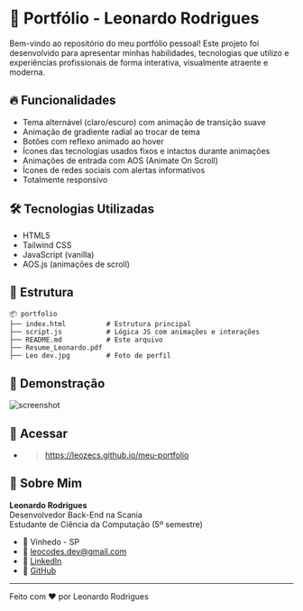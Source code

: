 # 💼 Portfólio - Leonardo Rodrigues

Bem-vindo ao repositório do meu portfólio pessoal! Este projeto foi desenvolvido para apresentar minhas habilidades, tecnologias que utilizo e experiências profissionais de forma interativa, visualmente atraente e moderna.

## 🔥 Funcionalidades

- Tema alternável (claro/escuro) com animação de transição suave
- Animação de gradiente radial ao trocar de tema 
- Botões com reflexo animado ao hover
- Ícones das tecnologias usados fixos e intactos durante animações
- Animações de entrada com AOS (Animate On Scroll)
- Ícones de redes sociais com alertas informativos
- Totalmente responsivo

## 🛠️ Tecnologias Utilizadas

- HTML5
- Tailwind CSS
- JavaScript (vanilla)
- AOS.js (animações de scroll)

## 📁 Estrutura

```
📦 portfolio
├── index.html          # Estrutura principal
├── script.js           # Lógica JS com animações e interações
├── README.md           # Este arquivo
├── Resume_Leonardo.pdf
├── Leo dev.jpg         # Foto de perfil
```

## 📸 Demonstração

![screenshot](./screenshot.png) <!-- Você pode substituir por um print real -->

## 📲 Acessar
 - > https://leozecs.github.io/meu-portfolio

## 👤 Sobre Mim
**Leonardo Rodrigues**  
Desenvolvedor Back-End na Scania  
Estudante de Ciência da Computação (5º semestre)

- 📍 Vinhedo - SP
- 📧 [leocodes.dev@gmail.com](mailto:leocodes.dev@gmail.com)
- 🔗 [LinkedIn](https://linkedin.com/in/leocodesdev)
- 🐙 [GitHub](https://github.com/leozecs)

---

Feito com ❤️ por Leonardo Rodrigues
